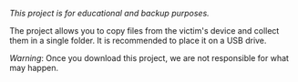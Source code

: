 *_This project is for educational and backup purposes._*

The project allows you to copy files from the victim's device and collect them in a single folder. It is recommended to place it on a USB drive.

*Warning*: Once you download this project, we are not responsible for what may happen.
